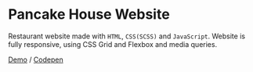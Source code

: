 # Pancake House Website 

Restaurant website made with ```HTML```, ```CSS(SCSS)``` and ```JavaScript```. Website is fully responsive, using CSS Grid and Flexbox and media queries.

[Demo](https://hzndr.github.io/pancake-house-website) / [Codepen](https://codepen.io/hzndr/full/JjEeRjo)


